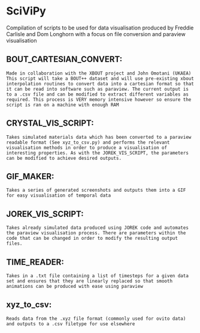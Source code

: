 # SciViPy

Compilation of scripts to be used for data visualisation produced by Freddie Carlisle and Dom Longhorn with a focus on file conversion and paraview visualisation

## BOUT_CARTESIAN_CONVERT:
    Made in collaboration with the XBOUT project and John Omotani (UKAEA)
    This script will take a BOUT++ dataset and will use pre-existing xbout interpolation routines to convert data into a cartesian format so that it can be read into software such as paraview. The current output is to a .csv file and can be modified to extract different variables as required. This process is VERY memory intensive however so ensure the script is ran on a machine with enough RAM 
## CRYSTAL_VIS_SCRIPT:
    Takes simulated materials data which has been converted to a paraview readable format (See xyz_to_csv.py) and performs the relevant visualisation methods in order to produce a visualisation of interesting properties. As with the JOREK_VIS_SCRIPT, the parameters can be modified to achieve desired outputs. 
## GIF_MAKER:
    Takes a series of generated screenshots and outputs them into a GIF for easy visualisation of temporal data 
## JOREK_VIS_SCRIPT:
    Takes already simulated data produced using JOREK code and automates the paraview visualisation process. There are parameters within the code that can be changed in order to modify the resulting output files. 
## TIME_READER:
    Takes in a .txt file containing a list of timesteps for a given data set and ensures that they are linearly replaced so that smooth animations can be produced with ease using paraview 
## xyz_to_csv:
    Reads data from the .xyz file format (commonly used for ovito data) and outputs to a .csv filetype for use elsewhere
